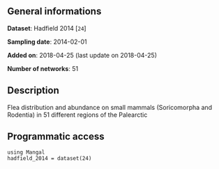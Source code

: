 ## General informations

**Dataset**: Hadfield 2014 [`24`]

**Sampling date**: 2014-02-01

**Added on**: 2018-04-25 (last update on 2018-04-25)

**Number of networks**: 51

## Description

Flea distribution and abundance on small mammals (Soricomorpha and Rodentia) in 51 different regions of the Palearctic

## Programmatic access

    using Mangal
    hadfield_2014 = dataset(24)

